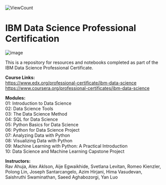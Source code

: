 ![ViewCount](https://views.whatilearened.today/views/github/mattpinkerton/IBM_Data_Science_Professional_Certification.svg?cache=remove)

# IBM Data Science Professional Certification

![image](https://user-images.githubusercontent.com/85677826/150887276-c3f1e275-7ebb-4a88-b785-e4f76a61fd5d.png)

This is a repository for resources and notebooks completed as part of the IBM Data Science Professional Certificate.

**Course Links:**\
https://www.edx.org/professional-certificate/ibm-data-science \
https://www.coursera.org/professional-certificates/ibm-data-science

**Modules:**\
01: Introduction to Data Science\
02: Data Science Tools\
03: The Data Science Method\
04: SQL for Data Science\
05: Python Basics for Data Science\
06: Python for Data Science Project\
07: Analyzing Data with Python\
08: Visualizing Data with Python\
09: Machine Learning with Python: A Practical Introduction\
10: Data Science and Machine Learning Capstone Project

**Instructors:**\
Rav Ahuja, Alex Aklson, Aije Egwaikhide, Svetlana Levitan, Romeo Kienzler, Polong Lin, Joseph Santarcangelo, Azim Hirjani, Hima Vasudevan, Saishruthi Swaminathan, Saeed Aghabozorgi, Yan Luo


